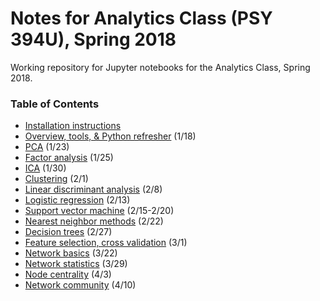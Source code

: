 # Notes for Analytics Class (PSY 394U), Spring 2018

Working repository for Jupyter notebooks for the Analytics Class, Spring 2018.


### Table of Contents

* [Installation instructions](https://github.com/sathayas/JupyterAnalyticsSpring2018/blob/master/Installation.ipynb)
* [Overview, tools, & Python refresher](https://github.com/sathayas/JupyterAnalyticsSpring2018/blob/master/Intro.ipynb) (1/18)
* [PCA](https://github.com/sathayas/JupyterAnalyticsSpring2018/blob/master/PCA.ipynb) (1/23)
* [Factor analysis](https://github.com/sathayas/JupyterAnalyticsSpring2018/blob/master/FactorAnalysis.ipynb) (1/25)
* [ICA](https://github.com/sathayas/JupyterAnalyticsSpring2018/blob/master/ICA.ipynb) (1/30)
* [Clustering](https://github.com/sathayas/JupyterAnalyticsSpring2018/blob/master/Clustering.ipynb) (2/1)
* [Linear discriminant analysis](https://github.com/sathayas/JupyterAnalyticsSpring2018/blob/master/LinDisc.ipynb) (2/8)
* [Logistic regression](https://github.com/sathayas/JupyterAnalyticsSpring2018/blob/master/Logistic.ipynb) (2/13)
* [Support vector machine](https://github.com/sathayas/JupyterAnalyticsSpring2018/blob/master/SVM.ipynb) (2/15-2/20)
* [Nearest neighbor methods](https://github.com/sathayas/JupyterAnalyticsSpring2018/blob/master/NearestNeighbor.ipynb) (2/22)
* [Decision trees](https://github.com/sathayas/JupyterAnalyticsSpring2018/blob/master/DecisionTree.ipynb) (2/27)
* [Feature selection, cross validation](https://github.com/sathayas/JupyterAnalyticsSpring2018/blob/master/CrossValidation.ipynb) (3/1)
* [Network basics](https://github.com/sathayas/JupyterAnalyticsSpring2018/blob/master/NetworkBasics.ipynb) (3/22)
* [Network statistics](https://github.com/sathayas/JupyterAnalyticsSpring2018/blob/master/NetworkStats.ipynb) (3/29)
* [Node centrality](https://github.com/sathayas/JupyterAnalyticsSpring2018/blob/master/NetworkCentral.ipynb) (4/3)
* [Network community](https://github.com/sathayas/JupyterAnalyticsSpring2018/blob/master/NetworkCommunity.ipynb) (4/10)
